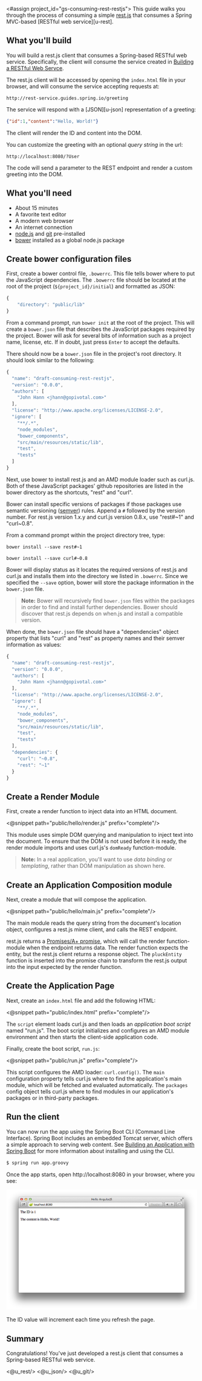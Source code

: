 <#assign project_id="gs-consuming-rest-restjs">
This guide walks you through the process of consuming a simple
[rest.js](http://github.com/cujojs/rest/) that consumes a
Spring MVC-based [RESTful web service][u-rest].

What you'll build
-----------------

You will build a rest.js client that consumes a Spring-based RESTful web service.
Specifically, the client will consume the service created in
[Building a RESTful Web Servce][gs-rest-service].

The rest.js client will be accessed by opening the `index.html` file in
your browser, and will consume the service accepting requests at:

    http://rest-service.guides.spring.io/greeting

The service will respond with a [JSON][u-json] representation of a greeting:

```json
{"id":1,"content":"Hello, World!"}
```

The client will render the ID and content into the DOM.

You can customize the greeting with an optional *query string* in the url:

    http://localhost:8080/?User

The code will send a parameter to the REST endpoint and
render a custom greeting into the DOM.


What you'll need
----------------

 - About 15 minutes
 - A favorite text editor
 - A modern web browser
 - An internet connection
 - [node.js](http://nodejs.org/) and [git](http://git-scm.com/)
   pre-installed
 - [bower](http://bower.io) installed as a global node.js package

<a name="scratch"></a>
<a name="initial"></a>
Create bower configuration files
---

First, create a bower control file, `.bowerrc`.  This file tells bower
where to put the JavaScript dependencies.  The `.bowerrc` file should
be located at the root of the project (`${project_id}/initial`) and
formatted as JSON:

```js
{
	"directory": "public/lib"
}
```

From a command prompt, run `bower init` at the root of the
project.  This will create a `bower.json` file that describes the
JavaScript packages required by the project.  Bower will ask for several
bits of information such as a project name, license, etc.  If in doubt,
just press `Enter` to accept the defaults.

There should now be a `bower.json` file in the project's root directory.
It should look similar to the following:

```js
{
  "name": "draft-consuming-rest-restjs",
  "version": "0.0.0",
  "authors": [
    "John Hann <jhann@gopivotal.com>"
  ],
  "license": "http://www.apache.org/licenses/LICENSE-2.0",
  "ignore": [
    "**/.*",
    "node_modules",
    "bower_components",
    "src/main/resources/static/lib",
    "test",
    "tests"
  ]
}
```

Next, use bower to install rest.js and an AMD module loader such as
curl.js.  Both of these JavaScript packages' github repositories are
listed in the bower directory as the shortcuts, "rest" and "curl".

Bower can install specific versions of packages if those packages
use semantic versioning ([semver](http://semver.org)) rules.  Append a
`#` followed by the version number.  For rest.js version 1.x.y and
curl.js version 0.8.x, use "rest#~1" and "curl~0.8".

From a command prompt within the project directory tree, type:

```
bower install --save rest#~1
```

```
bower install --save curl#~0.8
```

Bower will display status as it locates the required versions of
rest.js and curl.js and installs them into the directory we listed
in `.bowerrc`.  Since we specified the `--save` option, bower will
store the package information in the `bower.json` file.

> **Note:** Bower will recursively find `bower.json` files within the packages
in order to find and install further dependencies.  Bower should discover
that rest.js depends on when.js and install a compatible version.

When done, the `bower.json` file should have a "dependencies"
object property that lists "curl" and "rest" as property names and
their semver information as values:

```js
{
  "name": "draft-consuming-rest-restjs",
  "version": "0.0.0",
  "authors": [
    "John Hann <jhann@gopivotal.com>"
  ],
  "license": "http://www.apache.org/licenses/LICENSE-2.0",
  "ignore": [
    "**/.*",
    "node_modules",
    "bower_components",
    "src/main/resources/static/lib",
    "test",
    "tests"
  ],
  "dependencies": {
    "curl": "~0.8",
    "rest": "~1"
  }
}
```


Create a Render Module
---

First, create a render function to inject data into an HTML document.

<@snippet path="public/hello/render.js" prefix="complete"/>

This module uses simple DOM querying and manipulation to inject text
into the document.  To ensure that the DOM is not used before it is
ready, the render module imports and uses curl.js's `domReady`
function-module.

> **Note:** In a real application, you'll want to use *data binding* or
*templating*, rather than DOM manipulation as shown here.


Create an Application Composition module
---

Next, create a module that will compose the application.

<@snippet path="public/hello/main.js" prefix="complete"/>

The main module reads the query string from the document's location
object, configures a rest.js mime client, and calls the REST endpoint.

rest.js returns a [Promises/A+ promise](http://know.cujojs.com/tutorials/promises/consuming-promises),
which will call the render function-module when the endpoint returns
data.  The render function expects the entity, but the rest.js client
returns a response object.  The `pluckEntity` function is inserted into
the promise chain to transform the rest.js output into the input expected
by the render function.


Create the Application Page
---

Next, create an `index.html` file and add the following HTML:

<@snippet path="public/index.html" prefix="complete"/>

The `script` element loads curl.js and then loads an *application boot
script* named "run.js".  The boot script initializes and configures
an AMD module environment and then starts the client-side application code.

Finally, create the boot script, `run.js`:

<@snippet path="public/run.js" prefix="complete"/>

This script configures the AMD loader: `curl.config()`.  The `main`
configuration property tells curl.js where to find the application's
main module, which will be fetched and evaluated automatically.
The `packages` config object tells curl.js where to find modules
in our application's packages or in third-party packages.


<a name="run"></a>
Run the client
--------------

You can now run the app using the Spring Boot CLI (Command Line Interface). Spring Boot includes an embedded Tomcat server, which offers a simple approach to serving web content. See [Building an Application with Spring Boot][gs-spring-boot] for more information about installing and using the CLI.

```sh
$ spring run app.groovy
```

Once the app starts, open http://localhost:8080 in your browser, where you see:

![Model data retrieved from the REST service is rendered into the DOM.](images/hello.png)

The ID value will increment each time you refresh the page.


Summary
-------

Congratulations! You've just developed a rest.js client that consumes a
Spring-based RESTful web service.

[gs-rest-service]: /guides/gs/rest-service/
[gs-spring-boot]: /guides/gs/spring-boot/
[zip]: https://github.com/spring-guides/${project_id}/archive/master.zip
<@u_rest/>
<@u_json/>
<@u_git/>
